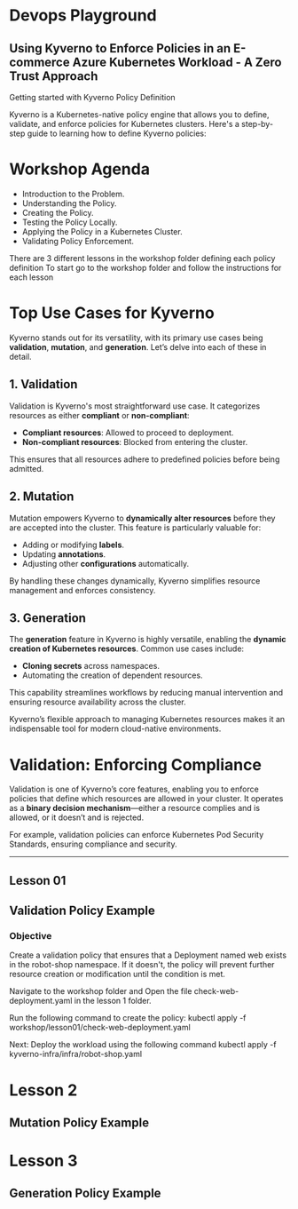 # Devops Playground

## Using Kyverno to Enforce Policies in an E-commerce Azure Kubernetes Workload - A Zero Trust Approach

Getting started with Kyverno Policy Definition

Kyverno is a Kubernetes-native policy engine that allows you to define, validate, and enforce policies for Kubernetes clusters. Here's a step-by-step guide to learning how to define Kyverno policies:


# Workshop Agenda
- Introduction to the Problem.
- Understanding the Policy.
- Creating the Policy.
- Testing the Policy Locally.
- Applying the Policy in a Kubernetes Cluster.
- Validating Policy Enforcement.

There are 3 different lessons in the workshop folder defining each policy definition
To start go to the workshop folder and follow the instructions for each lesson

# Top Use Cases for Kyverno

Kyverno stands out for its versatility, with its primary use cases being **validation**, **mutation**, and **generation**. Let’s delve into each of these in detail.

## 1. Validation
Validation is Kyverno's most straightforward use case. It categorizes resources as either **compliant** or **non-compliant**:

- **Compliant resources**: Allowed to proceed to deployment.
- **Non-compliant resources**: Blocked from entering the cluster.

This ensures that all resources adhere to predefined policies before being admitted.

## 2. Mutation
Mutation empowers Kyverno to **dynamically alter resources** before they are accepted into the cluster. This feature is particularly valuable for:

- Adding or modifying **labels**.
- Updating **annotations**.
- Adjusting other **configurations** automatically.

By handling these changes dynamically, Kyverno simplifies resource management and enforces consistency.

## 3. Generation
The **generation** feature in Kyverno is highly versatile, enabling the **dynamic creation of Kubernetes resources**. Common use cases include:

- **Cloning secrets** across namespaces.
- Automating the creation of dependent resources.

This capability streamlines workflows by reducing manual intervention and ensuring resource availability across the cluster.

Kyverno’s flexible approach to managing Kubernetes resources makes it an indispensable tool for modern cloud-native environments.


# Validation: Enforcing Compliance

Validation is one of Kyverno’s core features, enabling you to enforce policies that define which resources are allowed in your cluster. It operates as a **binary decision mechanism**—either a resource complies and is allowed, or it doesn’t and is rejected.

For example, validation policies can enforce Kubernetes Pod Security Standards, ensuring compliance and security.

---

## Lesson 01
## Validation Policy Example

### Objective
Create a validation policy that ensures that a Deployment named web exists in the robot-shop namespace. If it doesn't, the policy will prevent further resource creation or modification until the condition is met.

Navigate to the workshop folder and Open the file check-web-deployment.yaml in the lesson 1 folder.

Run the following command to create the policy:
kubectl apply -f workshop/lesson01/check-web-deployment.yaml 

Next: Deploy the workload using the following command
kubectl apply -f kyverno-infra/infra/robot-shop.yaml


# Lesson 2
## Mutation Policy Example



# Lesson 3
## Generation Policy Example